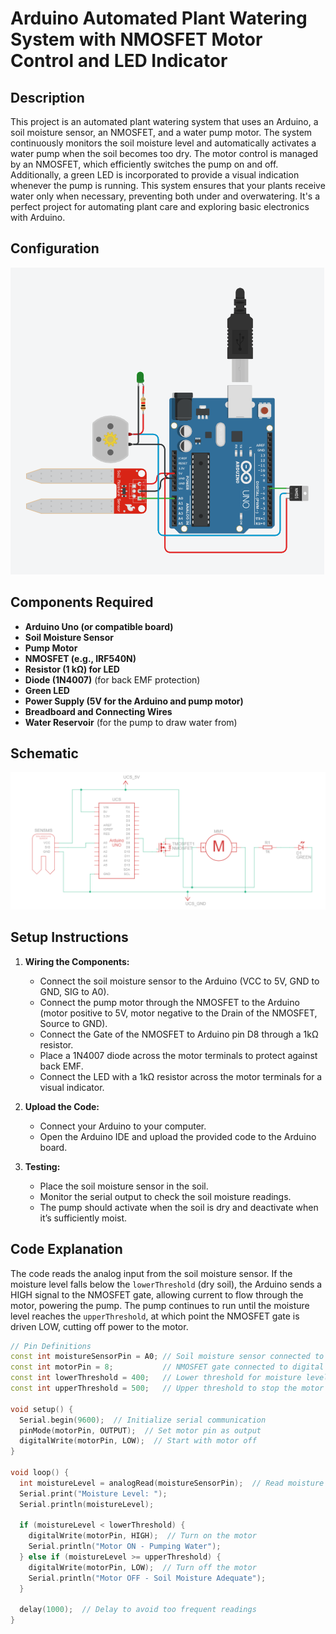 # Arduino Automated Plant Watering System with NMOSFET Motor Control and LED Indicator

## Description

This project is an automated plant watering system that uses an Arduino, a soil moisture sensor, an NMOSFET, and a water pump motor. The system continuously monitors the soil moisture level and automatically activates a water pump when the soil becomes too dry. The motor control is managed by an NMOSFET, which efficiently switches the pump on and off. Additionally, a green LED is incorporated to provide a visual indication whenever the pump is running. This system ensures that your plants receive water only when necessary, preventing both under and overwatering. It's a perfect project for automating plant care and exploring basic electronics with Arduino.

## Configuration

![Configuration](APWS_Configuration.png)

## Components Required
- **Arduino Uno (or compatible board)**
- **Soil Moisture Sensor**
- **Pump Motor**
- **NMOSFET (e.g., IRF540N)**
- **Resistor (1 kΩ) for LED**
- **Diode (1N4007)** (for back EMF protection)
- **Green LED**
- **Power Supply (5V for the Arduino and pump motor)**
- **Breadboard and Connecting Wires**
- **Water Reservoir** (for the pump to draw water from)

## Schematic

![Schematic Diagram](APWS_Schematic.png)

## Setup Instructions

1. **Wiring the Components:**
   - Connect the soil moisture sensor to the Arduino (VCC to 5V, GND to GND, SIG to A0).
   - Connect the pump motor through the NMOSFET to the Arduino (motor positive to 5V, motor negative to the Drain of the NMOSFET, Source to GND).
   - Connect the Gate of the NMOSFET to Arduino pin D8 through a 1kΩ resistor.
   - Place a 1N4007 diode across the motor terminals to protect against back EMF.
   - Connect the LED with a 1kΩ resistor across the motor terminals for a visual indicator.

2. **Upload the Code:**
   - Connect your Arduino to your computer.
   - Open the Arduino IDE and upload the provided code to the Arduino board.

3. **Testing:**
   - Place the soil moisture sensor in the soil.
   - Monitor the serial output to check the soil moisture readings.
   - The pump should activate when the soil is dry and deactivate when it’s sufficiently moist.

## Code Explanation

The code reads the analog input from the soil moisture sensor. If the moisture level falls below the `lowerThreshold` (dry soil), the Arduino sends a HIGH signal to the NMOSFET gate, allowing current to flow through the motor, powering the pump. The pump continues to run until the moisture level reaches the `upperThreshold`, at which point the NMOSFET gate is driven LOW, cutting off power to the motor.

```cpp
// Pin Definitions
const int moistureSensorPin = A0; // Soil moisture sensor connected to A0
const int motorPin = 8;           // NMOSFET gate connected to digital pin 8
const int lowerThreshold = 400;   // Lower threshold for moisture level to start pumping
const int upperThreshold = 500;   // Upper threshold to stop the motor

void setup() {
  Serial.begin(9600);  // Initialize serial communication
  pinMode(motorPin, OUTPUT);  // Set motor pin as output
  digitalWrite(motorPin, LOW);  // Start with motor off
}

void loop() {
  int moistureLevel = analogRead(moistureSensorPin);  // Read moisture level
  Serial.print("Moisture Level: ");
  Serial.println(moistureLevel);

  if (moistureLevel < lowerThreshold) {
    digitalWrite(motorPin, HIGH);  // Turn on the motor
    Serial.println("Motor ON - Pumping Water");
  } else if (moistureLevel >= upperThreshold) {
    digitalWrite(motorPin, LOW);  // Turn off the motor
    Serial.println("Motor OFF - Soil Moisture Adequate");
  }

  delay(1000);  // Delay to avoid too frequent readings
}

